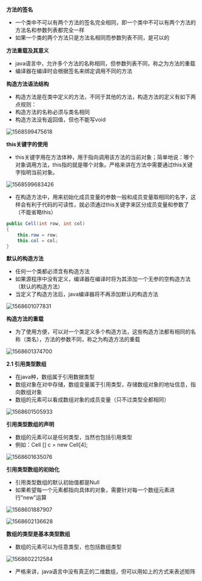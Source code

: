 **方法的签名**

* 一个类中不可以有两个方法的签名完全相同，即一个类中不可以有两个方法的方法名和参数列表都完全一样
* 如果一个类的两个方法只是方法名相同而参数列表不同，是可以的

**方法重载及其意义**

* java语言中，允许多个方法的名称相同，但参数列表不同，称之为方法的重载
* 编译器在编译时会根据签名来绑定调用不同的方法

**构造方法语法结构**

* 构造方法是在类中定义的方法，不同于其他的方法，构造方法的定义有如下两点规则：
* 构造方法的名称必须与类名相同
* 构造方法没有返回值，但也不能写void

![1568599475618](C:\Users\cxt66\AppData\Roaming\Typora\typora-user-images\1568599475618.png)

**this关键字的使用**

* this关键字用在方法体种，用于指向调用该方法的当前对象；简单地说：哪个对象调用方法，this指的就是哪个对象。严格来讲在方法中需要通过this关键字指明当前对象。

![1568599683426](C:\Users\cxt66\AppData\Roaming\Typora\typora-user-images\1568599683426.png)

* 在构造方法中，用来初始化成员变量的参数一般和成员变量取相同的名字，这样会有利于代码的可读性，就必须通过this关键字来区分成员变量和参数了（不能省略this）

```java
public Cell(int row, int col)
{
    this.row = row;
    this.col = col;
}
```

**默认的构造方法**

* 任何一个类都必须含有构造方法
* 如果源程序中没有定义，编译器在编译时将为其添加一个无参的空构造方法（默认的构造方法）
* 当定义了构造方法后，java编译器将不再添加默认的构造方法

![1568601077831](C:\Users\cxt66\AppData\Roaming\Typora\typora-user-images\1568601077831.png)

**构造方法的重载**

* 为了使用方便，可以对一个类定义多个构造方法，这些构造方法都有相同的名称（类名），方法的参数不同，称之为构造方法的重载

![1568601374700](C:\Users\cxt66\AppData\Roaming\Typora\typora-user-images\1568601374700.png)

**2.1 引用类型数组**

* 在java种，数组属于引用数据类型
* 数组对象在对中存储，数组变量属于引用类型，存储数组对象的地址信息，指向数组对象
* 数组的元素可以看成数组对象的成员变量（只不过类型全都相同）

![1568601505933](C:\Users\cxt66\AppData\Roaming\Typora\typora-user-images\1568601505933.png)

**引用类型数组的声明**

* 数组的元素可以是任何类型，当然也包括引用类型
* 例如：Cell [] c = new Cell[4];

![1568601635076](C:\Users\cxt66\AppData\Roaming\Typora\typora-user-images\1568601635076.png)

**引用类型数组的初始化**

* 引用类型数组的默认初始值都是Null
* 如果希望每一个元素都指向具体的对象，需要针对每一个数组元素进行”new"运算

![1568601887907](C:\Users\cxt66\AppData\Roaming\Typora\typora-user-images\1568601887907.png)

![1568602136628](C:\Users\cxt66\AppData\Roaming\Typora\typora-user-images\1568602136628.png)

**数组的类型是基本类型数组**

* 数组的元素可以为任意类型，也包括数组类型

![1568602212584](C:\Users\cxt66\AppData\Roaming\Typora\typora-user-images\1568602212584.png)

* 严格来讲，java语言中没有真正的二维数组，但可以用如上的方式来表述矩阵

